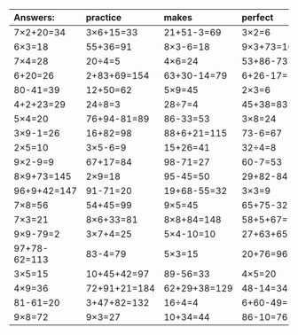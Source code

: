 | Answers: | practice | makes | perfect | ! |
| :--- | :--- | :--- | :--- | :--- |
| 7×2+20=34 | 3×6+15=33 | 21+51-3=69 | 3×2=6 | 4×7=28 | 
| 6×3=18 | 55+36=91 | 8×3-6=18 | 9×3+73=100 | 72+14-61=25 | 
| 7×4=28 | 20÷4=5 | 4×6=24 | 53+86-73=66 | 97-32=65 | 
| 6+20=26 | 2+83+69=154 | 63+30-14=79 | 6+26-17=15 | 94+93+30=217 | 
| 80-41=39 | 12+50=62 | 5×9=45 | 2×3=6 | 7×6=42 | 
| 4+2+23=29 | 24÷8=3 | 28÷7=4 | 45+38=83 | 36÷9=4 | 
| 5×4=20 | 76+94-81=89 | 86-33=53 | 3×8=24 | 18÷2=9 | 
| 3×9-1=26 | 16+82=98 | 88+6+21=115 | 73-6=67 | 37+27=64 | 
| 2×5=10 | 3×5-6=9 | 15+26=41 | 32÷4=8 | 41+17=58 | 
| 9×2-9=9 | 67+17=84 | 98-71=27 | 60-7=53 | 80+67+86=233 | 
| 8×9+73=145 | 2×9=18 | 95-45=50 | 29+82-84=27 | 6×4=24 | 
| 96+9+42=147 | 91-71=20 | 19+68-55=32 | 3×3=9 | 8+41=49 | 
| 7×8=56 | 54+45=99 | 9×5=45 | 65+75-32=108 | 5×5+20=45 | 
| 7×3=21 | 8×6+33=81 | 8×8+84=148 | 58+5+67=130 | 56÷7=8 | 
| 9×9-79=2 | 3×7+4=25 | 5×4-10=10 | 27+63+65=155 | 85-52=33 | 
| 97+78-62=113 | 83-4=79 | 5×3=15 | 20+76=96 | 48+8=56 | 
| 3×5=15 | 10+45+42=97 | 89-56=33 | 4×5=20 | 3×3+10=19 | 
| 4×9=36 | 72+91+21=184 | 62+29+38=129 | 48-14=34 | 60+35=95 | 
| 81-61=20 | 3+47+82=132 | 16÷4=4 | 6+60-49=17 | 13-3=10 | 
| 9×8=72 | 9×3=27 | 10+34=44 | 86-10=76 | 40÷8=5 | 
